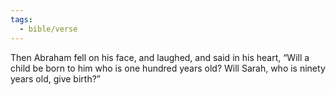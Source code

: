 ```yaml
---
tags:
  - bible/verse
---
```

Then Abraham fell on his face, and laughed, and said in his heart, “Will a child be born to him who is one hundred years old? Will Sarah, who is ninety years old, give birth?”